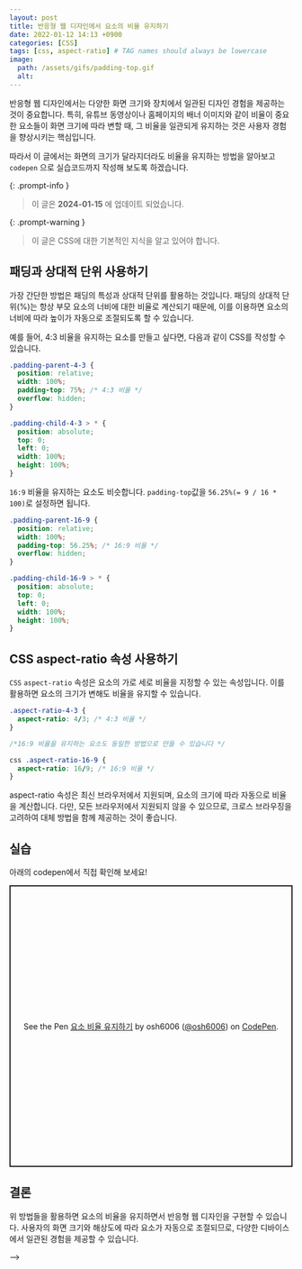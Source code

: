 ```yaml
---
layout: post
title: 반응형 웹 디자인에서 요소의 비율 유지하기
date: 2022-01-12 14:13 +0900
categories: [CSS]
tags: [css, aspect-ratio] # TAG names should always be lowercase
image:
  path: /assets/gifs/padding-top.gif
  alt:
---
```


반응형 웹 디자인에서는 다양한 화면 크기와 장치에서 일관된 디자인 경험을 제공하는 것이 중요합니다. 특히, 유튜브 동영상이나 홈페이지의 배너 이미지와 같이 비율이 중요한 요소들이 화면 크기에 따라 변할 때, 그 비율을 일관되게 유지하는 것은 사용자 경험을 향상시키는 핵심입니다.

따라서 이 글에서는 화면의 크기가 달라지더라도 비율을 유지하는 방법을 알아보고 `codepen` 으로 실습코드까지 작성해 보도록 하겠습니다.

{: .prompt-info }

> 이 글은 **2024-01-15** 에 업데이트 되었습니다.

{: .prompt-warning }

> 이 글은 CSS에 대한 기본적인 지식을 알고 있어야 합니다.

## 패딩과 상대적 단위 사용하기

가장 간단한 방법은 패딩의 특성과 상대적 단위를 활용하는 것입니다. 패딩의 상대적 단위(%)는 항상 부모 요소의 너비에 대한 비율로 계산되기 때문에, 이를 이용하면 요소의 너비에 따라 높이가 자동으로 조절되도록 할 수 있습니다.

예를 들어, 4:3 비율을 유지하는 요소를 만들고 싶다면, 다음과 같이 CSS를 작성할 수 있습니다.

```css
.padding-parent-4-3 {
  position: relative;
  width: 100%;
  padding-top: 75%; /* 4:3 비율 */
  overflow: hidden;
}

.padding-child-4-3 > * {
  position: absolute;
  top: 0;
  left: 0;
  width: 100%;
  height: 100%;
}
```

`16:9` 비율을 유지하는 요소도 비슷합니다. `padding-top`값을 `56.25%(= 9 / 16 * 100)`로 설정하면 됩니다.

```css
.padding-parent-16-9 {
  position: relative;
  width: 100%;
  padding-top: 56.25%; /* 16:9 비율 */
  overflow: hidden;
}

.padding-child-16-9 > * {
  position: absolute;
  top: 0;
  left: 0;
  width: 100%;
  height: 100%;
}
```

## CSS aspect-ratio 속성 사용하기

`CSS` `aspect-ratio` 속성은 요소의 가로 세로 비율을 지정할 수 있는 속성입니다. 이를 활용하면 요소의 크기가 변해도 비율을 유지할 수 있습니다.

```css
.aspect-ratio-4-3 {
  aspect-ratio: 4/3; /* 4:3 비율 */
}

/*16:9 비율을 유지하는 요소도 동일한 방법으로 만들 수 있습니다 */

css .aspect-ratio-16-9 {
  aspect-ratio: 16/9; /* 16:9 비율 */
}
```

aspect-ratio 속성은 최신 브라우저에서 지원되며, 요소의 크기에 따라 자동으로 비율을 계산합니다. 다만, 모든 브라우저에서 지원되지 않을 수 있으므로, 크로스 브라우징을 고려하여 대체 방법을 함께 제공하는 것이 좋습니다.

## 실습

아래의 codepen에서 직접 확인해 보세요!
<br/>

<p class="codepen" data-height="500" data-default-tab="html,result" data-slug-hash="ExrPJYX" data-user="osh6006" style="height: 500px; box-sizing: border-box; display: flex; align-items: center; justify-content: center; border: 2px solid; margin: 1em 0; padding: 1em;">
  <span>See the Pen <a href="https://codepen.io/osh6006/pen/ExrPJYX">
  요소 비율 유지하기</a> by osh6006 (<a href="https://codepen.io/osh6006">@osh6006</a>)
  on <a href="https://codepen.io">CodePen</a>.</span>
</p>
<script async src="https://cpwebassets.codepen.io/assets/embed/ei.js"></script>

## 결론

위 방법들을 활용하면 요소의 비율을 유지하면서 반응형 웹 디자인을 구현할 수 있습니다. 사용자의 화면 크기와 해상도에 따라 요소가 자동으로 조절되므로, 다양한 디바이스에서 일관된 경험을 제공할 수 있습니다.

<!--
{: .prompt-tip }

> test
<!-- > {: .prompt-info }
> test
> {: .prompt-warning }
> test
> {: .prompt-danger }
> test --> -->
